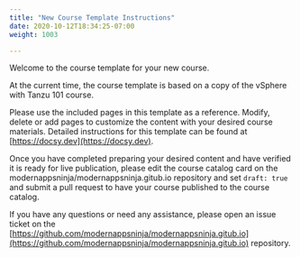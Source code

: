 ```yaml
---
title: "New Course Template Instructions"
date: 2020-10-12T18:34:25-07:00
weight: 1003

---
```


Welcome to the course template for your new course. 

At the current time, the course template is based on a copy of the vSphere with Tanzu 101 course. 

Please use the included pages in this template as a reference. Modify, delete or add pages to customize the content with your desired course materials. Detailed instructions for this template can be found at [https://docsy.dev](https://docsy.dev).

Once you have completed preparing your desired content and have verified it is ready for live publication, please edit the course catalog card on the modernappsninja/modernappsninja.gitub.io repository and set `draft: true` and submit a pull request to have your course published to the course catalog. 

If you have any questions or need any assistance, please open an issue ticket on the [https://github.com/modernappsninja/modernappsninja.gitub.io](https://github.com/modernappsninja/modernappsninja.gitub.io) repository.
